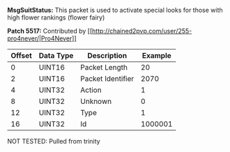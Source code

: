 **MsgSuitStatus:** This packet is used to activate special looks for those with high flower rankings (flower fairy)

**Patch 5517:** Contributed by [[http://chained2pvp.com/user/255-pro4never/|Pro4Never]]

| Offset | Data Type | Description | Example |
|---|---|---|---|
| 0 | UINT16 | Packet Length | 20 |
| 2 | UINT16 | Packet Identifier | 2070|
| 4 | UINT32 | Action | 1|
| 8 | UINT32 | Unknown | 0|
| 12 | UINT32 | Type | 1 |
| 16 | UINT32 | Id | 1000001 |

NOT TESTED: Pulled from trinity
